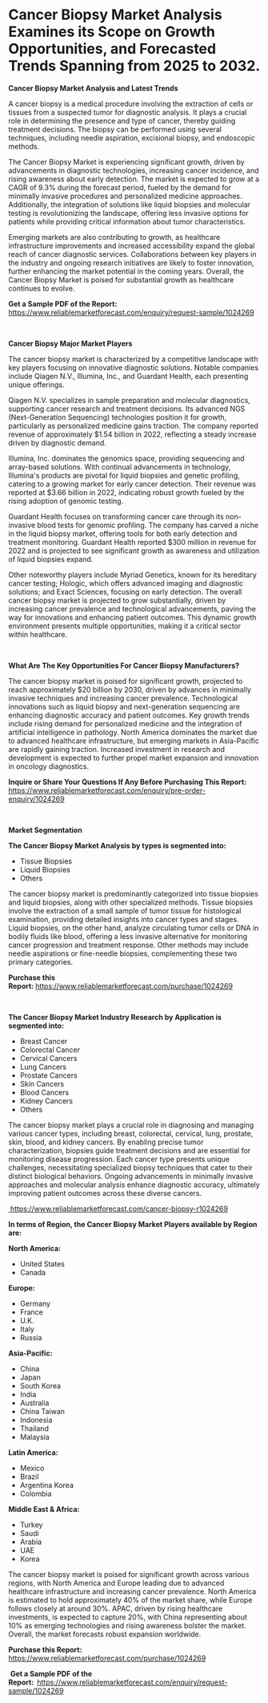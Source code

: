 <p><h1>Cancer Biopsy Market Analysis Examines its Scope on Growth Opportunities, and Forecasted Trends Spanning from 2025 to 2032.</h1></p><p><strong>Cancer Biopsy Market Analysis and Latest Trends</strong></p>
<p><p>A cancer biopsy is a medical procedure involving the extraction of cells or tissues from a suspected tumor for diagnostic analysis. It plays a crucial role in determining the presence and type of cancer, thereby guiding treatment decisions. The biopsy can be performed using several techniques, including needle aspiration, excisional biopsy, and endoscopic methods.</p><p>The Cancer Biopsy Market is experiencing significant growth, driven by advancements in diagnostic technologies, increasing cancer incidence, and rising awareness about early detection. The market is expected to grow at a CAGR of 9.3% during the forecast period, fueled by the demand for minimally invasive procedures and personalized medicine approaches. Additionally, the integration of solutions like liquid biopsies and molecular testing is revolutionizing the landscape, offering less invasive options for patients while providing critical information about tumor characteristics.</p><p>Emerging markets are also contributing to growth, as healthcare infrastructure improvements and increased accessibility expand the global reach of cancer diagnostic services. Collaborations between key players in the industry and ongoing research initiatives are likely to foster innovation, further enhancing the market potential in the coming years. Overall, the Cancer Biopsy Market is poised for substantial growth as healthcare continues to evolve.</p></p>
<p><strong>Get a Sample PDF of the Report:&nbsp;</strong> <a href="https://www.reliablemarketforecast.com/enquiry/request-sample/1024269?utm_campaign=1888&utm_medium=2&utm_source=Github&utm_content=ia&utm_term=18042025&utm_id=cancer-biopsy">https://www.reliablemarketforecast.com/enquiry/request-sample/1024269</a></p>
<p>&nbsp;</p>
<p><strong>Cancer Biopsy Major Market Players</strong></p>
<p><p>The cancer biopsy market is characterized by a competitive landscape with key players focusing on innovative diagnostic solutions. Notable companies include Qiagen N.V., Illumina, Inc., and Guardant Health, each presenting unique offerings.</p><p>Qiagen N.V. specializes in sample preparation and molecular diagnostics, supporting cancer research and treatment decisions. Its advanced NGS (Next-Generation Sequencing) technologies position it for growth, particularly as personalized medicine gains traction. The company reported revenue of approximately $1.54 billion in 2022, reflecting a steady increase driven by diagnostic demand.</p><p>Illumina, Inc. dominates the genomics space, providing sequencing and array-based solutions. With continual advancements in technology, Illumina's products are pivotal for liquid biopsies and genetic profiling, catering to a growing market for early cancer detection. Their revenue was reported at $3.66 billion in 2022, indicating robust growth fueled by the rising adoption of genomic testing.</p><p>Guardant Health focuses on transforming cancer care through its non-invasive blood tests for genomic profiling. The company has carved a niche in the liquid biopsy market, offering tools for both early detection and treatment monitoring. Guardant Health reported $300 million in revenue for 2022 and is projected to see significant growth as awareness and utilization of liquid biopsies expand.</p><p>Other noteworthy players include Myriad Genetics, known for its hereditary cancer testing; Hologic, which offers advanced imaging and diagnostic solutions; and Exact Sciences, focusing on early detection. The overall cancer biopsy market is projected to grow substantially, driven by increasing cancer prevalence and technological advancements, paving the way for innovations and enhancing patient outcomes. This dynamic growth environment presents multiple opportunities, making it a critical sector within healthcare.</p></p>
<p>&nbsp;</p>
<p><strong>What Are The Key Opportunities For Cancer Biopsy Manufacturers?</strong></p>
<p><p>The cancer biopsy market is poised for significant growth, projected to reach approximately $20 billion by 2030, driven by advances in minimally invasive techniques and increasing cancer prevalence. Technological innovations such as liquid biopsy and next-generation sequencing are enhancing diagnostic accuracy and patient outcomes. Key growth trends include rising demand for personalized medicine and the integration of artificial intelligence in pathology. North America dominates the market due to advanced healthcare infrastructure, but emerging markets in Asia-Pacific are rapidly gaining traction. Increased investment in research and development is expected to further propel market expansion and innovation in oncology diagnostics.</p></p>
<p><strong>Inquire or Share Your Questions If Any Before Purchasing This Report:</strong> <a href="https://www.reliablemarketforecast.com/enquiry/pre-order-enquiry/1024269?utm_campaign=1888&utm_medium=2&utm_source=Github&utm_content=ia&utm_term=18042025&utm_id=cancer-biopsy">https://www.reliablemarketforecast.com/enquiry/pre-order-enquiry/1024269</a></p>
<p>&nbsp;</p>
<p><strong>Market Segmentation</strong></p>
<p><strong>The Cancer Biopsy Market Analysis by types is segmented into:</strong></p>
<p><ul><li>Tissue Biopsies</li><li>Liquid Biopsies</li><li>Others</li></ul></p>
<p><p>The cancer biopsy market is predominantly categorized into tissue biopsies and liquid biopsies, along with other specialized methods. Tissue biopsies involve the extraction of a small sample of tumor tissue for histological examination, providing detailed insights into cancer types and stages. Liquid biopsies, on the other hand, analyze circulating tumor cells or DNA in bodily fluids like blood, offering a less invasive alternative for monitoring cancer progression and treatment response. Other methods may include needle aspirations or fine-needle biopsies, complementing these two primary categories.</p></p>
<p><strong>Purchase this Report:&nbsp;</strong><a href="https://www.reliablemarketforecast.com/purchase/1024269?utm_campaign=1888&utm_medium=2&utm_source=Github&utm_content=ia&utm_term=18042025&utm_id=cancer-biopsy">https://www.reliablemarketforecast.com/purchase/1024269</a></p>
<p>&nbsp;</p>
<p><strong>The Cancer Biopsy Market Industry Research by Application is segmented into:</strong></p>
<p><ul><li>Breast Cancer</li><li>Colorectal Cancer</li><li>Cervical Cancers</li><li>Lung Cancers</li><li>Prostate Cancers</li><li>Skin Cancers</li><li>Blood Cancers</li><li>Kidney Cancers</li><li>Others</li></ul></p>
<p><p>The cancer biopsy market plays a crucial role in diagnosing and managing various cancer types, including breast, colorectal, cervical, lung, prostate, skin, blood, and kidney cancers. By enabling precise tumor characterization, biopsies guide treatment decisions and are essential for monitoring disease progression. Each cancer type presents unique challenges, necessitating specialized biopsy techniques that cater to their distinct biological behaviors. Ongoing advancements in minimally invasive approaches and molecular analysis enhance diagnostic accuracy, ultimately improving patient outcomes across these diverse cancers.</p></p>
<p><a href="https://www.reliablemarketforecast.com/cancer-biopsy-r1024269?utm_campaign=1888&utm_medium=2&utm_source=Github&utm_content=ia&utm_term=18042025&utm_id=cancer-biopsy">&nbsp;https://www.reliablemarketforecast.com/cancer-biopsy-r1024269</a></p>
<p><strong>In terms of Region, the Cancer Biopsy Market Players available by Region are:</strong></p>
<p>
    <p> <strong> North America: </strong>
        <ul>
            <li>United States</li>
            <li>Canada</li>
        </ul>
        </p> 
    <p> <strong> Europe: </strong>
        <ul>
            <li>Germany</li>
            <li>France</li>
            <li>U.K.</li>
            <li>Italy</li>
            <li>Russia</li>
        </ul>
        </p> 
    <p> <strong> Asia-Pacific: </strong>
        <ul>
            <li>China</li>
            <li>Japan</li>
            <li>South Korea</li>
            <li>India</li>
            <li>Australia</li>
            <li>China Taiwan</li>
            <li>Indonesia</li>
            <li>Thailand</li>
            <li>Malaysia</li>
        </ul>
        </p> 
    <p> <strong> Latin America: </strong>
        <ul>
            <li>Mexico</li>
            <li>Brazil</li>
            <li>Argentina Korea</li>
            <li>Colombia</li>
        </ul>
        </p> 
    <p> <strong> Middle East & Africa: </strong>
        <ul>
            <li>Turkey</li>
            <li>Saudi</li>
            <li>Arabia</li>
            <li>UAE</li>
            <li>Korea</li>
        </ul>
    </p>
    </p>
<p><p>The cancer biopsy market is poised for significant growth across various regions, with North America and Europe leading due to advanced healthcare infrastructure and increasing cancer prevalence. North America is estimated to hold approximately 40% of the market share, while Europe follows closely at around 30%. APAC, driven by rising healthcare investments, is expected to capture 20%, with China representing about 10% as emerging technologies and rising awareness bolster the market. Overall, the market forecasts robust expansion worldwide.</p></p>
<p><strong>Purchase this Report: </strong><a href="https://www.reliablemarketforecast.com/purchase/1024269?utm_campaign=1888&utm_medium=2&utm_source=Github&utm_content=ia&utm_term=18042025&utm_id=cancer-biopsy">https://www.reliablemarketforecast.com/purchase/1024269</a></p>
<p>&nbsp;<strong>Get a Sample PDF of the Report:&nbsp;&nbsp;</strong><a href="https://www.reliablemarketforecast.com/enquiry/request-sample/1024269?utm_campaign=1888&utm_medium=2&utm_source=Github&utm_content=ia&utm_term=18042025&utm_id=cancer-biopsy">https://www.reliablemarketforecast.com/enquiry/request-sample/1024269</a></p>
<p><strong></strong></p>
<p><p></p><p></p><p></p></p>